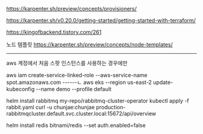 https://karpenter.sh/preview/concepts/provisioners/

https://karpenter.sh/v0.20.0/getting-started/getting-started-with-terraform/

https://kingofbackend.tistory.com/261

노드 템플릿
https://karpenter.sh/preview/concepts/node-templates/

--------
aws 계정에서 처음 스팟 인스턴스를 사용하는 경우에만

aws iam create-service-linked-role --aws-service-name spot.amazonaws.com
------ㄴ
aws eks --region us-east-2 update-kubeconfig --name demo --profile default



helm install rabbitmq my-repo/rabbitmq-cluster-operator
kubectl apply -f rabbit.yaml
curl -u chunjae:chunjae production-rabbitmqcluster.default.svc.cluster.local:15672/api/overview


helm install redis bitnami/redis --set auth.enabled=false

